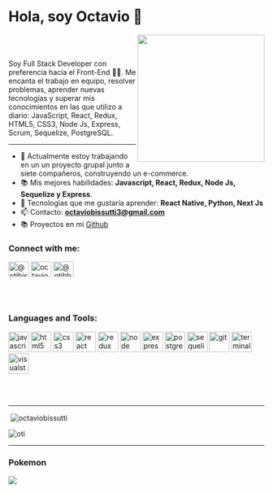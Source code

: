 # Hola, soy Octavio 👋


<img align='right' src="https://media.giphy.com/media/f3iwJFOVOwuy7K6FFw/giphy.gif" width="250">

</br>
</br>


Soy Full Stack Developer con preferencia hacia el Front-End 👨‍💻. 
Me encanta el trabajo en equipo, resolver problemas, aprender nuevas tecnologías y superar mis conocimientos en las que utilizo a diario: JavaScript, React, Redux, HTML5, CSS3, Node Js, Express, Scrum, Sequelize, PostgreSQL.

---
- 🔭 Actualmente estoy trabajando en un un proyecto grupal junto a siete compañeros, construyendo un e-commerce.
- 📚  Mis mejores habilidades: **Javascript, React, Redux, Node Js, Sequelize y Express**.
- 🌱 Tecnologías que me gustaría aprender: **React Native, Python, Next Js**
- 📫 Contacto: **octaviobissutti3@gmail.com**
- 📚 Proyectos en mi [Github](https://github.com/octaviobissutti/PI-Pokemon)  





### Connect with me:
<p align="left">
<a href="https://twitter.com/@otibissutti" target="blank"><img align="center" src="https://raw.githubusercontent.com/rahuldkjain/github-profile-readme-generator/master/src/images/icons/Social/twitter.svg" alt="@otibissutti" height="30" width="40" /></a>
<a href="https://fb.com/octaviobissutti" target="blank"><img align="center" src="https://raw.githubusercontent.com/rahuldkjain/github-profile-readme-generator/master/src/images/icons/Social/facebook.svg" alt="octaviobissutti" height="30" width="40" /></a>
<a href="https://instagram.com/@otibbissutti" target="blank"><img align="center" src="https://raw.githubusercontent.com/rahuldkjain/github-profile-readme-generator/master/src/images/icons/Social/instagram.svg" alt="@otibbissutti" height="30" width="40" /></a>
</p>


<br />

<br />

### Languages and Tools:
<p align="left">
  <img src="https://api.iconify.design/logos:javascript.svg" alt="javascript" height="40" width="40"/>
  <img src="https://api.iconify.design/vscode-icons:file-type-html.svg" alt="html5" height="40" width="40"/>
  <img src="https://api.iconify.design/vscode-icons:file-type-css.svg" alt="css3" height="40" width="40"/>
  <img src="https://api.iconify.design/logos:react.svg" alt="react" height="40" width="40"/>
  <img src="https://api.iconify.design/logos:redux.svg" alt="redux" height="40" width="40"/>  
  <img src="https://api.iconify.design/logos:nodejs.svg" alt="node" height="40" width="40"/>  
  <img src="https://api.iconify.design/simple-icons:express.svg" alt="express" height="40" width="40"/>  
  <img src="https://api.iconify.design/logos:postgresql.svg" alt="postgreSQL" height="40" width="40"/> 
  <img src="https://api.iconify.design/logos:sequelize.svg" alt="sequelize" height="40" width="40"/> 
  <img src="https://api.iconify.design/logos:git.svg" alt="git" height="40" width="40"/> 
  <img src="https://api.iconify.design/logos:terminal.svg" alt="terminal" height="40" width="40"/> 
  <img src="https://api.iconify.design/logos:visual-studio.svg" alt="visualstudio" height="40" width="40"/> 
  

<p>

<br />
<br />
  
  ---
  
 
<div><p>&nbsp;<img align="center" src="https://github-readme-stats.vercel.app/api?username=octaviobissutti&show_icons=true&theme=dark&locale=es" alt="octaviobissutti" /></p></div>

   <div><p><img align="center" src="https://github-readme-stats.vercel.app/api/top-langs?username=octaviobissutti&show_icons=true&theme=dark&locale=es&layout=compact" alt="oti" /></p></div>

  ---

  <h3>Pokemon</h3>
 <a href="https://github.com/octaviobissutti/PI-Pokemon">
 <img align="center" src="https://github-readme-stats-nine-flax.vercel.app/api/pin?username=octaviobissutti&repo=PI-Pokemon&show_owner=true" />
</a>

<!---
octaviobissutti/octaviobissutti is a ✨ special ✨ repository because its `README.md` (this file) appears on your GitHub profile.
You can click the Preview link to take a look at your changes.
--->
